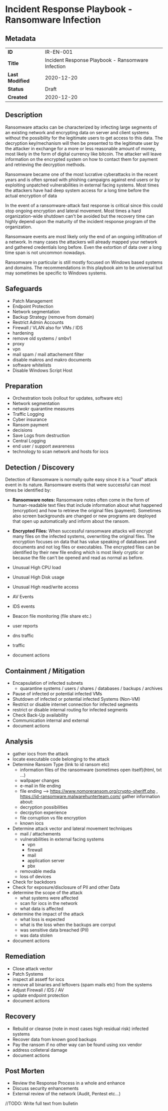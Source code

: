 # Incident Response Playbook - Ransomware Infection

## Metadata

| | |
|-|-|
| **ID**            | IR-EN-001     |
| **Title**         | Incident Response Playbook - Ransomware Infection |
| **Last Modified** | 2020-12-20    |
| **Status**        | Draft         |
| **Created**       | 2020-12-20    |

## Description

Ransomware attacks can be characterized by infecting large segments of an existing network and encrypting data on server and client systems without the possibility for the legitimate users to get access to this data. The decryption key/mechanism will then be presented to the legitimate user by the attacker in exchange for a more or less reasonable amount of money, most likely in the form of digital currency like bitcoin. The attacker will leave information on the encrypted system on how to contact them for payment and retrieving the decryption methods.

Ransomware became one of the most lucrative cyberattacks in the recent years and is often spread with phishing campaigns against end users or by exploiting unpatched vulnerabilities in external facing systems. Most times the attackers have had deep system access for a long time before the actual encryption of data

In the event of a ransomware-attack fast response is critical since this could stop ongoing encryption and lateral movement. Most times a hard organization-wide shutdown can't be avoided but the recovery time can highly depend upon the maturity of the incident response program of the organization. 

Ransomware events are most likely only the end of an ongoing infiltration of a network. In many cases the attackers will already mapped your network and gathered credentials long before. Even the extortion of data over a long time span is not uncommon nowadays.

Ransomware in particular is still mostly focused on Windows based systems and domains. The recommendations in this playbook aim to be universal but may sometimes be specific to Windows systems.

## Safeguards

* Patch Management
* Endpoint Protection
* Network segmentation
* Backup Strategy (remove from domain)
* Restrict Admin Accounts
* Firewall / VLAN also for VMs  / IDS
* hardening
* remove old systems / smbv1
* proxy
* vpn
* mail spam / mail attachement filter
* disable makros and makro documents
* software whitelists
* Disable Windows Script Host

## Preparation

* Orchestration tools (rollout for updates, software etc)
* Network segmentation
* netwokr quarantine measures
* Traffic Logging
* Cyber insurance
* Ransom payment
* decisions
* Save Logs from destruction
* Central Logging
* end user /  support awareness
* technology to scan network and hosts for iocs

## Detection / Discovery

Detection of Ransomware is normally quite easy since it is a "loud" attack event in its nature. Ransomware events that were successful can most times be identified by:
* **Ransomware notes:**
Ransomware notes often come in the form of human-readable text files that include information about what happened (encryption) and how to retrieve the original files (payment). Sometimes also screen backgrounds are changed or new programs are deployed that open up automatically and inform about the ransom.
* **Encrypted Files:**
When successful ransomware attacks will encrypt many files on the infected systems, overwriting the original files. The encryption focuses on data that has value speaking of databases and documents and not log files or executables. The encrypted files can be identified by their new file ending which is most likely cryptic or because the file can't be opened and read as normal as before.

* Unusual High CPU load 
* Unusual High Disk usage 
* Unusual High read/write access
* AV Events
* IDS events
* Beacon file monitoring (file share etc.)
* user reports
* dns traffic
* traffic
* document actions

## Containment / Mitigation

* Encapsulation of infected subnets
  * quarantine systems / users / shares / databases / backups / archives 
* Pause of infected or potential infected VMs
* Shutdown of infected or potential infected Systems (Non-VM)
* Restrict or disable internet connection for infected segments
* restrict or disable internal routing for infected segments
* Check Back-Up availability
* Communication internal and external
* document actions

## Analysis

* gather iocs from the attack
* locate executable code belonging to the attack
* Determine Ransom Type (link to id ransom etc)
  * information files of the ransomware (sometimes open itself)(html, txt ...)
  * wallpaper changes
  * e-mail in file ending
  * file ending
  -->  https://www.nomoreransom.org/crypto-sheriff.php , https://id-ransomware.malwarehunterteam.com/
  gather information about:
  * decryption possibilities
  * decrpytion experience
  * file corruption vs file encryption
  * known iocs
* Determine attack vector and lateral movement techniques
  * mail / attachements
  * vulnerabilities in external facing systems
    * vpn
    * firewall
    * mail
    * application server
    * pbx
  * removable media
  * loss of devices
* Check for backdoors
* Check for exposure/disclosure of PII and other Data
* determine the scope of the attack
  * what systems were affected
  * scan for iocs in the network
  * what data is affected
* determine the impact of the attack
  * what loss is expected
  * what is the loss when the backups are corrput
  * was sensitive data breached (PII)
  * was data stolen
* document actions

## Remediation

* Close attack vector
* Patch Systems 
* inspect all assetf for iocs
* remove all binaries and leftovers (spam mails etc) from the systems
* Adjust Firewall / IDS / AV
* update endpoint protection
* document actions

## Recovery

* Rebuild or cleanse (note in most cases high residual risk) infected systems 
* Recover data from known good backups
* Pay the ransom if no other way can be found using xxx vendor
* address colleteral damage
* document actions

## Post Morten

* Review the Response Process in a whole and enhance 
* Discuss security enhancements
* External review of the network (Audit, Pentest etc...)

//TODO: Write full text from bulletin
